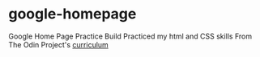 # google-homepage
Google Home Page Practice Build
Practiced my html and CSS skills
From The Odin Project's [curriculum](http://www.theodinproject.com/web-development-101/html-css)
